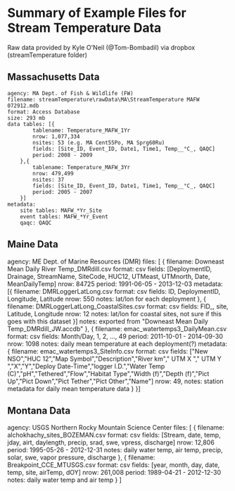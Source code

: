 Summary of Example Files for Stream Temperature Data
====================================================

Raw data provided by Kyle O'Neil (@Tom-Bombadil) via dropbox (streamTemperature folder)

## Massachusetts Data

```
agency: MA Dept. of Fish & Wildlife (FW)
filename: streamTemperature\rawData\MA\StreamTemperature MAFW 072912.mdb
format: Access Database
size: 293 mb
data tables: [{
        tablename: Temperature_MAFW_1Yr
        nrow: 1,077,334
        nsites: 53 (e.g. MA Cent55Po, MA Sprg60Ru)
        fields: [Site_ID, Event_ID, Date1, Time1, Temp__°C_, QAQC]
        period: 2008 - 2009
    },{
        tablename: Temperature_MAFW_3Yr
        nrow: 479,499
        nsites: 37
        fields: [Site_ID, Event_ID, Date1, Time1, Temp__°C_, QAQC]
        period: 2005 - 2007
    }]
metadata:
    site tables: MAFW_*Yr_Site
    event tables: MAFW_*Yr_Event
    qaqc: QAQC
```

## Maine Data

agency: ME Dept. of Marine Resources (DMR)
files: [ {
        filename: Downeast Mean Daily River Temp_DMRdill.csv
        format: csv
        fields: [DeploymentID, Drainage, StreamName, SiteCode, HUC12, UTMeast, UTMnorth, Date, MeanDailyTemp]
        nrow: 84725
        period: 1991-06-05 - 2013-12-03
        metadata: [{
                filename: DMRLoggerLatLong.csv
                format: csv
                fields: ID, DeploymentID, Longitude, Latitude
                nrow: 550
                notes: lat/lon for each deployment
            }, {
                filename: DMRLoggerLatLong_CoastalSites.csv
                format: csv
                fields: FID_, site, Latitude, Longitude
                nrow: 12
                notes: lat/lon for coastal sites, not sure if this goes with this dataset
            }]
        notes: exported from "Downeast Mean Daily Temp_DMRdill_JW.accdb"
    }, {
        filename: emac_watertemps3_DailyMean.csv
        format: csv
        fields: Month/Day, 1, 2, ..., 49
        period: 2011-10-01 - 2014-09-30
        nrow: 1098
        notes: daily mean temperature at each deployment(?)
        metadata:{
            filename: emac_watertemps3_SiteInfo.csv
            format: csv
            fields: ["New NSO","HUC 12","Map Symbol","Description","River km"," UTM X "," UTM Y ","X","Y","Deploy Date-Time","logger I.D.","Water Temp (C)","pH","Tethered","Flow","Habitat Type","Width (f)","Depth (f)","Pict Up","Pict Down","Pict Tether","Pict Other","Name"]
            nrow: 49,
            notes: station metadata for daily mean temperature data
        }
    }]

## Montana Data

agency: USGS Northern Rocky Mountain Science Center
files: [
    {
        filename: alchokhachy_sites_BOZEMAN.csv
        format: csv
        fields: [Stream, date, temp, jday, airt, daylength, precip, srad, swe, vpress, discharge]
        nrow: 12,806
        period: 1995-05-26 - 2012-12-31
        notes: daily water temp, air temp, precip, solar, swe, vapor pressure, discharge
    }, {
        filename: Breakpoint_CCE_MTUSGS.csv
        format: csv
        fields: [year, month, day, date, temp, site, airTemp, dOY]
        nrow: 261,008
        period: 1989-04-21 - 2012-12-30
        notes: daily water temp and air temp
    }
]



